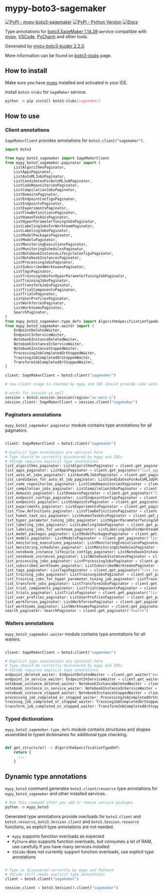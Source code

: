 # mypy-boto3-sagemaker

[![PyPI - mypy-boto3-sagemaker](https://img.shields.io/pypi/v/mypy-boto3-sagemaker.svg?color=blue)](https://pypi.org/project/mypy-boto3-sagemaker)
[![PyPI - Python Version](https://img.shields.io/pypi/pyversions/mypy-boto3-sagemaker.svg?color=blue)](https://pypi.org/project/mypy-boto3-sagemaker)
[![Docs](https://img.shields.io/readthedocs/mypy-boto3-builder.svg?color=blue)](https://mypy-boto3-builder.readthedocs.io/)

Type annotations for
[boto3.SageMaker 1.14.39](https://boto3.amazonaws.com/v1/documentation/api/1.14.39/reference/services/sagemaker.html#SageMaker) service
compatible with [mypy](https://github.com/python/mypy), [VSCode](https://code.visualstudio.com/),
[PyCharm](https://www.jetbrains.com/pycharm/) and other tools.

Generated by [mypy-boto3-buider 2.2.0](https://github.com/vemel/mypy_boto3_builder).

More information can be found on [boto3-stubs](https://pypi.org/project/boto3-stubs/) page.

## How to install

Make sure you have [mypy](https://github.com/python/mypy) installed and activated in your IDE.

Install `boto3-stubs` for `SageMaker` service.

```bash
python -m pip install boto3-stubs[sagemaker]
```

## How to use

### Client annotations

`SageMakerClient` provides annotations for `boto3.client("sagemaker")`.

```python
import boto3

from mypy_boto3_sagemaker import SageMakerClient
from mypy_boto3_sagemaker.paginator import (
    ListAlgorithmsPaginator,
    ListAppsPaginator,
    ListAutoMLJobsPaginator,
    ListCandidatesForAutoMLJobPaginator,
    ListCodeRepositoriesPaginator,
    ListCompilationJobsPaginator,
    ListDomainsPaginator,
    ListEndpointConfigsPaginator,
    ListEndpointsPaginator,
    ListExperimentsPaginator,
    ListFlowDefinitionsPaginator,
    ListHumanTaskUisPaginator,
    ListHyperParameterTuningJobsPaginator,
    ListLabelingJobsForWorkteamPaginator,
    ListLabelingJobsPaginator,
    ListModelPackagesPaginator,
    ListModelsPaginator,
    ListMonitoringExecutionsPaginator,
    ListMonitoringSchedulesPaginator,
    ListNotebookInstanceLifecycleConfigsPaginator,
    ListNotebookInstancesPaginator,
    ListProcessingJobsPaginator,
    ListSubscribedWorkteamsPaginator,
    ListTagsPaginator,
    ListTrainingJobsForHyperParameterTuningJobPaginator,
    ListTrainingJobsPaginator,
    ListTransformJobsPaginator,
    ListTrialComponentsPaginator,
    ListTrialsPaginator,
    ListUserProfilesPaginator,
    ListWorkforcesPaginator,
    ListWorkteamsPaginator,
    SearchPaginator,
)
from mypy_boto3_sagemaker.type_defs import AlgorithmSpecificationTypeDef, ...
from mypy_boto3_sagemaker.waiter import (
    EndpointDeletedWaiter,
    EndpointInServiceWaiter,
    NotebookInstanceDeletedWaiter,
    NotebookInstanceInServiceWaiter,
    NotebookInstanceStoppedWaiter,
    ProcessingJobCompletedOrStoppedWaiter,
    TrainingJobCompletedOrStoppedWaiter,
    TransformJobCompletedOrStoppedWaiter,
)

client: SageMakerClient = boto3.client("sagemaker")

# now client usage is checked by mypy and IDE should provide code auto-complete

# works for session as well
session = boto3.session.Session(region="us-west-1")
session_client: SageMakerClient = session.client("sagemaker")
```

### Paginators annotations

`mypy_boto3_sagemaker.paginator` module contains type annotations for all paginators.

```python

client: SageMakerClient = boto3.client("sagemaker")

# Explicit type annotations are optional here
# Type should be correctly discovered by mypy and IDEs
# VSCode requires explicit type annotations
list_algorithms_paginator: ListAlgorithmsPaginator = client.get_paginator("list_algorithms")
list_apps_paginator: ListAppsPaginator = client.get_paginator("list_apps")
list_auto_ml_jobs_paginator: ListAutoMLJobsPaginator = client.get_paginator("list_auto_ml_jobs")
list_candidates_for_auto_ml_job_paginator: ListCandidatesForAutoMLJobPaginator = client.get_paginator("list_candidates_for_auto_ml_job")
list_code_repositories_paginator: ListCodeRepositoriesPaginator = client.get_paginator("list_code_repositories")
list_compilation_jobs_paginator: ListCompilationJobsPaginator = client.get_paginator("list_compilation_jobs")
list_domains_paginator: ListDomainsPaginator = client.get_paginator("list_domains")
list_endpoint_configs_paginator: ListEndpointConfigsPaginator = client.get_paginator("list_endpoint_configs")
list_endpoints_paginator: ListEndpointsPaginator = client.get_paginator("list_endpoints")
list_experiments_paginator: ListExperimentsPaginator = client.get_paginator("list_experiments")
list_flow_definitions_paginator: ListFlowDefinitionsPaginator = client.get_paginator("list_flow_definitions")
list_human_task_uis_paginator: ListHumanTaskUisPaginator = client.get_paginator("list_human_task_uis")
list_hyper_parameter_tuning_jobs_paginator: ListHyperParameterTuningJobsPaginator = client.get_paginator("list_hyper_parameter_tuning_jobs")
list_labeling_jobs_paginator: ListLabelingJobsPaginator = client.get_paginator("list_labeling_jobs")
list_labeling_jobs_for_workteam_paginator: ListLabelingJobsForWorkteamPaginator = client.get_paginator("list_labeling_jobs_for_workteam")
list_model_packages_paginator: ListModelPackagesPaginator = client.get_paginator("list_model_packages")
list_models_paginator: ListModelsPaginator = client.get_paginator("list_models")
list_monitoring_executions_paginator: ListMonitoringExecutionsPaginator = client.get_paginator("list_monitoring_executions")
list_monitoring_schedules_paginator: ListMonitoringSchedulesPaginator = client.get_paginator("list_monitoring_schedules")
list_notebook_instance_lifecycle_configs_paginator: ListNotebookInstanceLifecycleConfigsPaginator = client.get_paginator("list_notebook_instance_lifecycle_configs")
list_notebook_instances_paginator: ListNotebookInstancesPaginator = client.get_paginator("list_notebook_instances")
list_processing_jobs_paginator: ListProcessingJobsPaginator = client.get_paginator("list_processing_jobs")
list_subscribed_workteams_paginator: ListSubscribedWorkteamsPaginator = client.get_paginator("list_subscribed_workteams")
list_tags_paginator: ListTagsPaginator = client.get_paginator("list_tags")
list_training_jobs_paginator: ListTrainingJobsPaginator = client.get_paginator("list_training_jobs")
list_training_jobs_for_hyper_parameter_tuning_job_paginator: ListTrainingJobsForHyperParameterTuningJobPaginator = client.get_paginator("list_training_jobs_for_hyper_parameter_tuning_job")
list_transform_jobs_paginator: ListTransformJobsPaginator = client.get_paginator("list_transform_jobs")
list_trial_components_paginator: ListTrialComponentsPaginator = client.get_paginator("list_trial_components")
list_trials_paginator: ListTrialsPaginator = client.get_paginator("list_trials")
list_user_profiles_paginator: ListUserProfilesPaginator = client.get_paginator("list_user_profiles")
list_workforces_paginator: ListWorkforcesPaginator = client.get_paginator("list_workforces")
list_workteams_paginator: ListWorkteamsPaginator = client.get_paginator("list_workteams")
search_paginator: SearchPaginator = client.get_paginator("search")
```


### Waiters annotations

`mypy_boto3_sagemaker.waiter` module contains type annotations for all waiters.

```python

client: SageMakerClient = boto3.client("sagemaker")

# Explicit type annotations are optional here
# Type should be correctly discovered by mypy and IDEs
# VSCode requires explicit type annotations
endpoint_deleted_waiter: EndpointDeletedWaiter = client.get_waiter("endpoint_deleted")
endpoint_in_service_waiter: EndpointInServiceWaiter = client.get_waiter("endpoint_in_service")
notebook_instance_deleted_waiter: NotebookInstanceDeletedWaiter = client.get_waiter("notebook_instance_deleted")
notebook_instance_in_service_waiter: NotebookInstanceInServiceWaiter = client.get_waiter("notebook_instance_in_service")
notebook_instance_stopped_waiter: NotebookInstanceStoppedWaiter = client.get_waiter("notebook_instance_stopped")
processing_job_completed_or_stopped_waiter: ProcessingJobCompletedOrStoppedWaiter = client.get_waiter("processing_job_completed_or_stopped")
training_job_completed_or_stopped_waiter: TrainingJobCompletedOrStoppedWaiter = client.get_waiter("training_job_completed_or_stopped")
transform_job_completed_or_stopped_waiter: TransformJobCompletedOrStoppedWaiter = client.get_waiter("transform_job_completed_or_stopped")
```





### Typed dictionations

`mypy_boto3_sagemaker.type_defs` module contains structures and shapes assembled
to typed dictionaries for additional type checking.

```python

def get_structure() -> AlgorithmSpecificationTypeDef:
    return {
      ...
    }
```


## Dynamic type annotations

`mypy_boto3` command generates `boto3.client/resource` type annotations for
`mypy_boto3_sagemaker` and other installed services.

```bash
# Run this command after you add or remove service packages
python -m mypy_boto3
```

Generated type annotations provide overloads for `boto3.client` and `boto3.resource`,
`boto3.Session.client` and `boto3.Session.resource` functions,
so explicit type annotations are not needed.

- `mypy` supports function overloads as expected
- `PyCharm` also supports function overloads, but consumes a lot of RAM, use carefully if you have many services installed
- `VSCode` does not currently support function overloads, use explicit type annotations

```python

# Type is discovered correctly by mypy and PyCharm
# VSCode still needs explicit type annotations
client = boto3.client("sagemaker")

session_client = boto3.Session().client("sagemaker")
```
